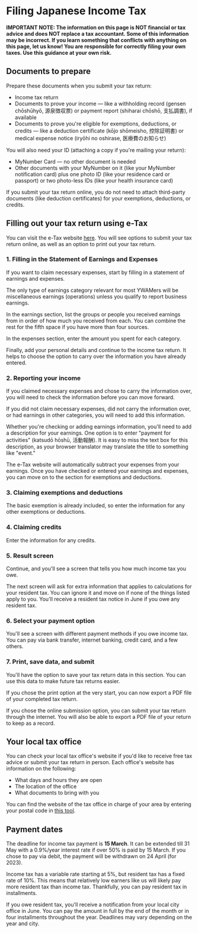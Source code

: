 ﻿---
sidebar_position: 3
---

# Filing Japanese Income Tax

**IMPORTANT NOTE: The information on this page is NOT financial or tax advice and does NOT replace a tax accountant. Some of this information may be incorrect. If you learn something that conflicts with anything on this page, let us know! You are responsible for correctly filing your own taxes. Use this guidance at your own risk.**

## Documents to prepare

Prepare these documents when you submit your tax return:

- Income tax return
- Documents to prove your income — like a withholding record (gensen chōshūhyō, 源泉徴収票) or payment report (shiharai chōshō, 支払調書), if available
- Documents to prove you're eligible for exemptions, deductions, or credits — like a deduction certificate (kōjo shōmeisho, 控除証明書) or medical expense notice (iryōhi no oshirase, 医療費のお知らせ)

You will also need your ID (attaching a copy if you're mailing your return):
- MyNumber Card — no other document is needed
- Other documents with your MyNumber on it (like your MyNumber notification card) plus one photo ID (like your residence card or passport) or two photo-less IDs (like your health insurance card)

If you submit your tax return online, you do not need to attach third-party documents (like deduction certificates) for your exemptions, deductions, or credits.

## Filling out your tax return using e-Tax

You can visit the e-Tax website [here](https://www.keisan.nta.go.jp/kyoutu/ky/sm/top#bsctrl). You will see options to submit your tax return online, as well as an option to print out your tax return.

### 1. Filling in the Statement of Earnings and Expenses

If you want to claim necessary expenses, start by filling in a statement of earnings and expenses.

The only type of earnings category relevant for most YWAMers will be miscellaneous earnings (operations) unless you qualify to report business earnings.

In the earnings section, list the groups or people you received earnings from in order of how much you received from each. You can combine the rest for the fifth space if you have more than four sources.

In the expenses section, enter the amount you spent for each category.

Finally, add your personal details and continue to the income tax return. It helps to choose the option to carry over the information you have already entered.

### 2. Reporting your income

If you claimed necessary expenses and chose to carry the information over, you will need to check the information before you can move forward.

If you did not claim necessary expenses, did not carry the information over, or had earnings in other categories, you will need to add this information.

Whether you're checking or adding earnings information, you'll need to add a description for your earnings. One option is to enter "payment for activities" (katsudō hōshū, 活動報酬). It is easy to miss the text box for this description, as your browser translator may translate the title to something like "event."

The e-Tax website will automatically subtract your expenses from your earnings. Once you have checked or entered your earnings and expenses, you can move on to the section for exemptions and deductions.

### 3. Claiming exemptions and deductions

The basic exemption is already included, so enter the information for any other exemptions or deductions.

### 4. Claiming credits

Enter the information for any credits.

### 5. Result screen

Continue, and you'll see a screen that tells you how much income tax you owe.

The next screen will ask for extra information that applies to calculations for your resident tax. You can ignore it and move on if none of the things listed apply to you. You'll receive a resident tax notice in June if you owe any resident tax.

### 6. Select your payment option

You'll see a screen with different payment methods if you owe income tax. You can pay via bank transfer, internet banking, credit card, and a few others.

### 7. Print, save data, and submit
 
You'll have the option to save your tax return data in this section. You can use this data to make future tax returns easier.

If you chose the print option at the very start, you can now export a PDF file of your completed tax return.

If you chose the online submission option, you can submit your tax return through the internet. You will also be able to export a PDF file of your return to keep as a record.

## Your local tax office

You can check your local tax office's website if you'd like to receive free tax advice or submit your tax return in person. Each office's website has information on the following:

- What days and hours they are open
- The location of the office
- What documents to bring with you

You can find the website of the tax office in charge of your area by entering your postal code in [this tool](https://www.nta.go.jp/about/organization/access/chizu.htm).

## Payment dates

The deadline for income tax payment is **15 March**. It can be extended till 31 May with a 0.9%/year interest rate if over 50% is paid by 15 March. If you chose to pay via debit, the payment will be withdrawn on 24 April (for 2023).

Income tax has a variable rate starting at 5%, but resident tax has a fixed rate of 10%. This means that relatively low earners like us will likely pay more resident tax than income tax. Thankfully, you can pay resident tax in installments.

If you owe resident tax, you'll receive a notification from your local city office in June. You can pay the amount in full by the end of the month or in four installments throughout the year. Deadlines may vary depending on the year and city.
